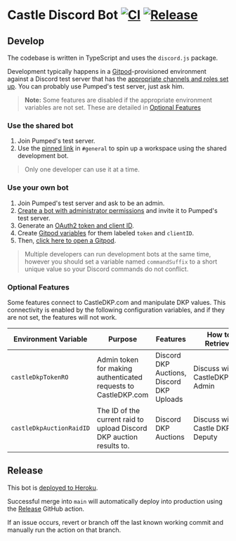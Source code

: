 # Castle Discord Bot [![CI](https://github.com/sgoodrow/castle/actions/workflows/test.yml/badge.svg?branch=main)](https://github.com/sgoodrow/castle/actions/workflows/test.yml) [![Release](https://github.com/sgoodrow/castle/actions/workflows/release.yml/badge.svg)](https://github.com/sgoodrow/castle/actions/workflows/release.yml)

## Develop

The codebase is written in TypeScript and uses the `discord.js` package.

Development typically happens in a [Gitpod](https://www.gitpod.io/)-provisioned environment against a Discord test server that has the [appropriate channels and roles set up](./src/config.ts). You can probably use Pumped's test server, just ask him.

> **Note:** Some features are disabled if the appropriate environment variables are not set. These are detailed in [Optional Features](#optional-features)

### Use the shared bot

1. Join Pumped's test server.
2. Use the [pinned link](https://discord.com/channels/954825353392709682/954825353392709685/966541314063745105) in `#general` to spin up a workspace using the shared development bot.

> Only one developer can use it at a time.

### Use your own bot

1. Join Pumped's test server and ask to be an admin.
2. [Create a bot with administrator permissions](https://discord.com/developers/docs/getting-started) and invite it to Pumped's test server.
3. Generate an [OAuth2 token and client ID](https://www.writebots.com/discord-bot-token/).
4. Create [Gitpod variables](https://gitpod.io/user/variables) for them labeled `token` and `clientID`.
5. Then, [click here to open a Gitpod](https://gitpod.io/#https://github.com/sgoodrow/castle).

> Multiple developers can run development bots at the same time, however you should set a variable named `commandSuffix` to a short unique value so your Discord commands do not conflict.

### Optional Features

Some features connect to CastleDKP.com and manipulate DKP values. This connectivity is enabled by the following configuration variables, and if they are not set, the features will not work.

| Environment Variable     | Purpose                                                              | Features                                  | How to Retrieve                    |
| ------------------------ | -------------------------------------------------------------------- | ----------------------------------------- | ---------------------------------- |
| `castleDkpTokenRO`       | Admin token for making authenticated requests to CastleDKP.com       | Discord DKP Auctions, Discord DKP Uploads | Discuss with a CastleDKP.com Admin |
| `castleDkpAuctionRaidID` | The ID of the current raid to upload Discord DKP auction results to. | Discord DKP Auctions                      | Discuss with a Castle DKP Deputy   |

## Release

This bot is [deployed to Heroku](https://dashboard.heroku.com/apps/castle-banker-bot-prod/settings).

Successful merge into `main` will automatically deploy into production using the [Release](https://github.com/sgoodrow/castle/actions/workflows/release.yml) GitHub action.

If an issue occurs, revert or branch off the last known working commit and manually run the action on that branch.
